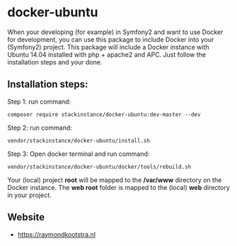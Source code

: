# docker-ubuntu

When your developing (for example) in Symfony2 and want to use Docker for development, you can use this package to include Docker into your (Symfony2) project. This package will include a Docker instance with Ubuntu 14.04 installed with php + apache2 and APC.
Just follow the installation steps and your done. 

## Installation steps:
Step 1: run command: 
```
composer require stackinstance/docker-ubuntu:dev-master --dev
```

Step 2: run command: 
```
vendor/stackinstance/docker-ubuntu/install.sh
```

Step 3: Open docker terminal and run command: 
```
vendor/stackinstance/docker-ubuntu/docker/tools/rebuild.sh
```

Your (local) project **root** will be mapped to the **/var/www** directory on the Docker instance. The **web root** folder is mapped to the (local) **web** directory in your project.

## Website
- https://raymondkootstra.nl

